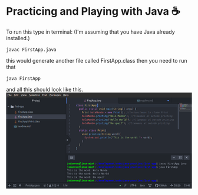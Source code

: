 # Practicing and Playing with Java :coffee:
To run this type in terminal: (I'm assuming that you have Java already installed.)
```
javac FirstApp.java

```
this would generate another file called FirstApp.class then you need to run that
```
java FirstApp
```
and all this should look like this.
![First app with Java](javaFirstApp.png)
